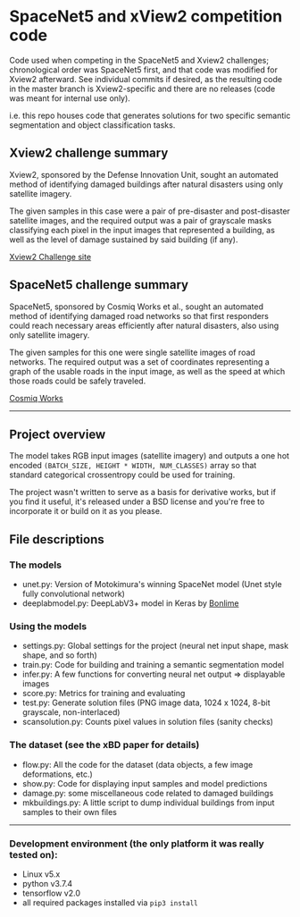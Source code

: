 # SpaceNet5 and xView2 competition code

Code used when competing in the SpaceNet5 and Xview2 challenges; chronological order was SpaceNet5
first, and that code was modified for Xview2 afterward.  See individual commits if desired, as the
resulting code in the master branch is Xview2-specific and there are no releases (code was meant
for internal use only).

i.e. this repo houses code that generates solutions for two specific semantic segmentation and
object classification tasks.

## Xview2 challenge summary
Xview2, sponsored by the Defense Innovation Unit, sought an automated method of identifying
damaged buildings after natural disasters using only satellite imagery.

The given samples in this case were a pair of pre-disaster and post-disaster satellite images,
and the required output was a pair of grayscale masks classifying each pixel in the input images
that represented a building, as well as the level of damage sustained by said building (if any).

[Xview2 Challenge site](https://xview2.org)


## SpaceNet5 challenge summary
SpaceNet5, sponsored by Cosmiq Works et al., sought an automated method of identifying damaged
road networks so that first responders could reach necessary areas efficiently after natural
disasters, also using only satellite imagery.

The given samples for this one were single satellite images of road networks.  The required
output was a set of coordinates representing a graph of the usable roads in the input image, as
well as the speed at which those roads could be safely traveled.

[Cosmiq Works](https://www.cosmiqworks.org)

------

## Project overview
The model takes RGB input images (satellite imagery) and outputs a one hot encoded
`(BATCH_SIZE, HEIGHT * WIDTH, NUM_CLASSES)` array so that standard categorical crossentropy
could be used for training.

The project wasn't written to serve as a basis for derivative works, but if you find it useful,
it's released under a BSD license and you're free to incorporate it or build on it as you please.

## File descriptions

### The models
- unet.py: Version of Motokimura's winning SpaceNet model (Unet style fully convolutional network)
- deeplabmodel.py: DeepLabV3+ model in Keras by [Bonlime](https://github.com/bonlime/keras-deeplab-v3-plus)

### Using the models
- settings.py: Global settings for the project (neural net input shape, mask shape, and so forth)
- train.py: Code for building and training a semantic segmentation model
- infer.py: A few functions for converting neural net output => displayable images
- score.py: Metrics for training and evaluating
- test.py: Generate solution files (PNG image data, 1024 x 1024, 8-bit grayscale, non-interlaced)
- scansolution.py: Counts pixel values in solution files (sanity checks)

### The dataset (see the xBD paper for details)
- flow.py: All the code for the dataset (data objects, a few image deformations, etc.)
- show.py: Code for displaying input samples and model predictions
- damage.py: some miscellaneous code related to damaged buildings
- mkbuildings.py: A little script to dump individual buildings from input samples to their own files

------

### Development environment (the only platform it was really tested on):
- Linux v5.x
- python v3.7.4
- tensorflow v2.0
- all required packages installed via `pip3 install`

